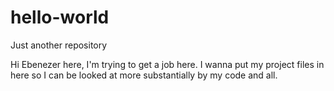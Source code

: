 # hello-world
Just another repository

Hi Ebenezer here, I'm trying to get a job here. I wanna put my project files in here so I can be looked at more substantially by my code and all.
